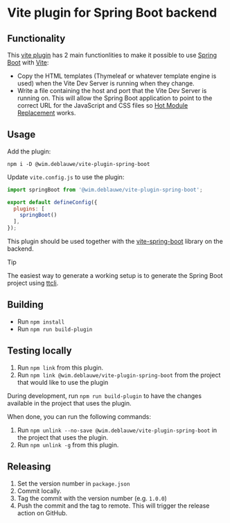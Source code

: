 # Vite plugin for Spring Boot backend

## Functionality

This [vite plugin](https://vitejs.dev/guide/api-plugin) has 2 main functionlities to make it possible to use [Spring Boot](https://spring.io/projects/spring-boot) with [Vite](https://vitejs.dev/):

* Copy the HTML templates (Thymeleaf or whatever template engine is used) when the Vite Dev Server is running when they change.
* Write a file containing the host and port that the Vite Dev Server is running on. This will allow the Spring Boot application to point to the correct URL for the JavaScript and CSS files so [Hot Module Replacement](https://vitejs.dev/guide/features.html#hot-module-replacement) works.

## Usage

Add the plugin:

```
npm i -D @wim.deblauwe/vite-plugin-spring-boot
```

Update `vite.config.js` to use the plugin:

```js
import springBoot from '@wim.deblauwe/vite-plugin-spring-boot';

export default defineConfig({
  plugins: [
    springBoot()
  ],
});
```

This plugin should be used together with
the [vite-spring-boot](https://github.com/wimdeblauwe/vite-spring-boot)
library on the backend.

> [!TIP]
> The easiest way to generate a working setup is to generate the Spring Boot project
> using [ttcli](https://github.com/wimdeblauwe/ttcli).

## Building

* Run `npm install`
* Run `npm run build-plugin`

## Testing locally

1. Run `npm link` from this plugin.
2. Run `npm link @wim.deblauwe/vite-plugin-spring-boot` from the project that would like to use the plugin

During development, run `npm run build-plugin` to have the changes available in the project that uses the plugin.

When done, you can run the following commands:

1. Run `npm unlink --no-save @wim.deblauwe/vite-plugin-spring-boot` in the project that uses the plugin.
2. Run `npm unlink -g` from this plugin.

## Releasing

1. Set the version number in `package.json`
2. Commit locally.
3. Tag the commit with the version number (e.g. `1.0.0`)
4. Push the commit and the tag to remote. This will trigger the release action on GitHub.